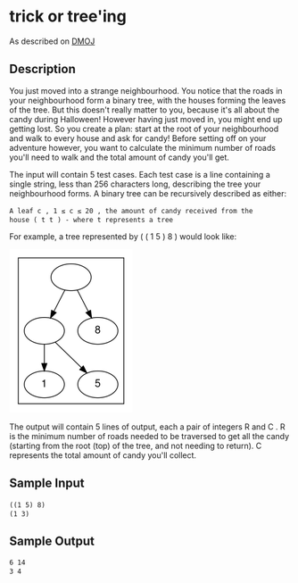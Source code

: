 trick or tree'ing
=================

As described on [DMOJ](https://dmoj.ca/problem/dwite12c1p4)


## Description

You just moved into a strange neighbourhood. You notice that the roads
in your neighbourhood form a binary tree, with the houses forming the
leaves of the tree. But this doesn't really matter to you, because it's
all about the candy during Halloween! However having just moved in, you
might end up getting lost. So you create a plan: start at the root of
your neighbourhood and walk to every house and ask for candy! Before
setting off on your adventure however, you want to calculate the minimum
number of roads you'll need to walk and the total amount of candy you'll
get.

The input will contain 5 test cases. Each test case is a line containing
a single string, less than 256 characters long, describing the tree
your neighbourhood forms. A binary tree can be recursively described as
either:

    A leaf c , 1 ≤ c ≤ 20 , the amount of candy received from the
    house ( t t ) - where t represents a tree

For example, a tree represented by ( ( 1 5 ) 8 ) would look like:

![tree example](../img/tree_example.png)

The output will contain 5 lines of output, each a pair of integers R and
C . R is the minimum number of roads needed to be traversed to get all
the candy (starting from the root (top) of the tree, and not needing to
return). C represents the total amount of candy you'll collect.


## Sample Input 
```
((1 5) 8)
(1 3)
```

## Sample Output 
```
6 14 
3 4
```
